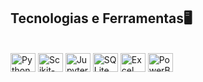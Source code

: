 ## Tecnologias e Ferramentas🖥️
<div style="display: inline_block"><br>
  <img align="center" alt="Python" height="30" width="40" src="https://img.shields.io/badge/Python-FFD43B?style=for-the-badge&logo=python&logoColor=blue">
  <img align="center" alt="Scikit-Learn" height="30" width="40" src="https://img.shields.io/badge/scikit_learn-F7931E?style=for-the-badge&logo=scikit-learn&logoColor=white">
  <img align="center" alt="Jupyter" height="30" width="40" src="https://img.shields.io/badge/Jupyter-F37626.svg?&style=for-the-badge&logo=Jupyter&logoColor=white">
  <img align="center" alt="SQLite" height="30" width="40" src="https://img.shields.io/badge/Sqlite-003B57?style=for-the-badge&logo=sqlite&logoColor=white">
  <img align="center" alt="Excel" height="30" width="40" src="https://img.shields.io/badge/Microsoft_Excel-217346?style=for-the-badge&logo=microsoft-excel&logoColor=white">
  <img align="center" alt="PowerBI" height="30" width="40" src="https://img.shields.io/badge/PowerBI-F2C811?style=for-the-badge&logo=Power%20BI&logoColor=white">
</div>
